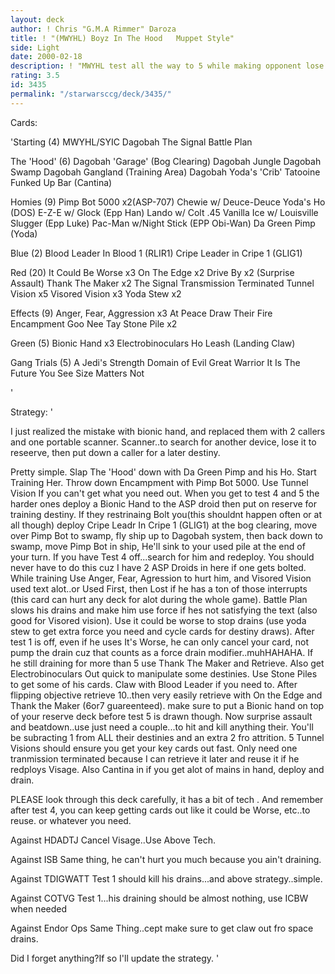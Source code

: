 ```yaml
---
layout: deck
author: ! Chris "G.M.A Rimmer" Daroza
title: ! "(MWYHL) Boyz In The Hood   Muppet Style"
side: Light
date: 2000-02-18
description: ! "MWYHL test all the way to 5 while making opponent lose force from Anger, Fear, Aggresion, Visored Vision, Stone PileSlow him down his drains with Battle Plan, Goo Nee Tay, It Could Be Worse, Thank The Maker. Flip Objective.Cause pain with Surprise Ass"
rating: 3.5
id: 3435
permalink: "/starwarsccg/deck/3435/"
---
```

Cards: 

'Starting (4)
MWYHL/SYIC
Dagobah
The Signal
Battle Plan

The 'Hood' (6)
Dagobah 'Garage' (Bog Clearing)
Dagobah Jungle
Dagobah Swamp
Dagobah Gangland (Training Area)
Dagobah Yoda's 'Crib'
Tatooine Funked Up Bar (Cantina)

Homies (9)
Pimp Bot 5000 x2(ASP-707)
Chewie w/ Deuce-Deuce
Yoda's Ho (DOS)
E-Z-E w/ Glock (Epp Han)
Lando w/ Colt .45
Vanilla Ice w/ Louisville Slugger (Epp Luke)
Pac-Man w/Night Stick (EPP Obi-Wan)
Da Green Pimp (Yoda)

Blue (2)
Blood Leader In Blood 1 (RLIR1)
Cripe Leader in Cripe 1 (GLIG1)

Red (20)
It Could Be Worse x3
On The Edge x2
Drive By x2 (Surprise Assault)
Thank The Maker x2
The Signal
Transmission Terminated
Tunnel Vision x5
Visored Vision x3
Yoda Stew x2

Effects (9)
Anger, Fear, Aggression x3
At Peace
Draw Their Fire
Encampment
Goo Nee Tay
Stone Pile x2

Green (5)
Bionic Hand x3
Electrobinoculars
Ho Leash (Landing Claw)

Gang Trials (5)
A Jedi's Strength
Domain of Evil
Great Warrior
It Is The Future You See
Size Matters Not






'

Strategy: '

I just realized the mistake with bionic hand, and replaced them with 2 callers and one portable scanner. Scanner..to search for another device, lose it to reseerve, then put down a caller for a later destiny.

Pretty simple. Slap The 'Hood' down with Da Green Pimp and his Ho. Start Training Her. Throw down Encampment with Pimp Bot 5000.
Use Tunnel Vision If you can't get what you need out. When you get to test 4 and 5 the harder ones deploy a Bionic Hand to the ASP droid then put on reserve for training destiny. If they restrinaing Bolt you(this shouldnt happen often or at all though) deploy Cripe Leadr In Cripe 1 (GLIG1) at the bog clearing, move over Pimp Bot to swamp, fly ship up to Dagobah system, then back down to swamp, move Pimp Bot in ship, He'll sink to your used pile at the end of your turn. If you have Test 4 off...search for him and redeploy. You should never have to do this cuz I have 2 ASP Droids in here if one gets bolted.
While training Use Anger, Fear, Agression to hurt him, and Visored Vision used text alot..or Used First, then Lost if he has a ton of those interrupts (this card can hurt any deck for alot during the whole game). Battle Plan slows his drains and make him use force if hes not satisfying the text (also good for Visored vision). Use it could be worse to stop drains (use yoda stew to get extra force you need and cycle cards for destiny draws). After test 1 is off, even if he uses It's Worse, he can only cancel your card, not pump the drain cuz that counts as a force drain modifier..muhHAHAHA. If he still draining for more than 5 use
Thank The Maker and Retrieve. Also get Electrobinoculars Out quick to manipulate some destinies. Use Stone Piles to get some of his cards. Claw with Blood Leader if you need to. After flipping objective retrieve 10..then very easily retrieve with On the Edge and Thank the Maker (6or7 guareenteed). make sure to put a Bionic hand on top of your reserve deck before test 5 is drawn though. Now surprise assault and beatdown..use just need a couple...to hit and kill anything their.
You'll be subracting 1 from ALL their destinies and an extra 2 fro attrition. 5 Tunnel Visions should ensure you get your key cards out fast. Only need one tranmission terminated because I can retrieve it later and reuse it if he redploys Visage. Also Cantina in if you get alot of mains in hand, deploy and drain.

PLEASE look through this deck carefully, it has a bit of tech . And remember after test 4, you can keep getting cards out like it could be Worse, etc..to reuse. or whatever you need.

Against HDADTJ Cancel Visage..Use Above Tech.

Against ISB Same thing, he can't hurt you much because you ain't draining.

Against TDIGWATT Test 1 should kill his drains...and above strategy..simple.

Against COTVG Test 1...his draining should be almost nothing, use ICBW when needed

Against Endor Ops Same Thing..cept make sure to get claw out fro space drains.

Did I forget anything?If so I'll update the strategy.	  '

